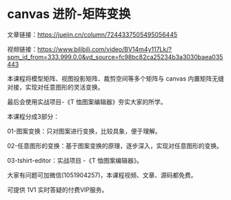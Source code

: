 # canvas 进阶-矩阵变换

文章链接：https://juejin.cn/column/7244337505495056445

视频链接：https://www.bilibili.com/video/BV14m4y117Lk/?spm_id_from=333.999.0.0&vd_source=fc98bc82ca25234b3a3030baea035443

本课程将模型矩阵、视图投影矩阵、裁剪空间等多个矩阵与 canvas 内置矩阵无缝对接，实现对任意图形的灵活变换。

最后会使用实战项目-《T 恤图案编辑器》夯实大家的所学。

本课程分成3部分：

01-图案变换：只对图案进行变换，比较具象，便于理解。

02-任意图形的变换：基于图案变换的原理，逐步深入，实现对任意图形的变换。

03-tshirt-editor：实战项目 -《T 恤图案编辑器》。

大家有问题可加微信(1051904257)，本课程视频、文章、源码都免费。

可提供 1V1 实时答疑的付费VIP服务。
